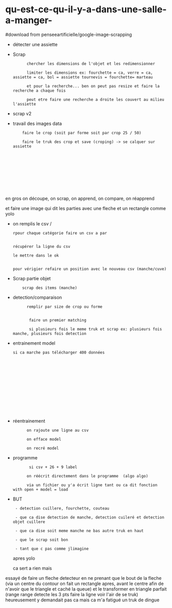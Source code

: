 # qu-est-ce-qu-il-y-a-dans-une-salle-a-manger-

#download from penseeartificielle/google-image-scrapping






       
 -   détecter une assiette
 
  - Scrap
     
              chercher les dimensions de l'objet et les redimensionner
              
              limiter les dimensions ex: fourchette = ca, verre = ca, assiette = ca, bol = assiette tournevis = fourchette= marteau
              
              et pour la recherche... ben on peut pas resize et faire la recherche a chaque fois
              
              peut etre faire une recherche a droite les couvert au milieu l'assiette
              

     
  - scrap v2
   

 - travail des images data 
     
           
           
           
           
           faire le crop (soit par forme soit par crop 25 / 50)  
           
           faire le truk des crop et save (croping) -> se calquer sur assiette
           
 <br> <br> <br> <br> <br> <br> <br>
   
   
  en gros on découpe, on scrap, on apprend, on compare, on réapprend
  
  et faire une image qui dit les parties avec une fleche et un rectangle comme yolo
   
 - on remplis le csv /  
  
       
       rpour chaque catégorie faire un csv a par
       

       récupérer la ligne du csv
       
       le mettre dans le ok
 
       
       pour vérigier refaire un position avec le nouveau csv (manche/cuve)
 
 
 - Scrap partie objet

           scrap des items (manche)
 
  - detection/comparaison
 
              remplir par size de crop ou forme
 
            
               faire un premier matching
       
               si plusieurs fois le meme truk et scrap ex: plusieurs fois manche, plusieurs fois detection

 - entrainement model
 
       si ca marche pas télécharger 400 données



 <br> <br> <br> <br> <br> <br> <br> <br> <br> <br>


 



- réentrainement

            on rajoute une ligne au csv
            
            on efface model
            
            on recré model
            
           



- programme

             si csv + 26 + 9 label

            on réécrit directement dans le programme  (algo algo)
            
            via un fichier ou y'a écrit ligne tant ou ca dit fonction with open + model = load
 
 
 
 
 
 
 
 
 
 
 
 
 - BUT
 
        - detection cuillere, fourchette, couteau
        
        - que ca dise detection de manche, detection cuileré et detection objet cuillere

        - que ca dise soit meme manche ne bas autre truk en haut
        
        - que le scrap soit bon
        
        - tant que c pas comme jlimagine
        
        
       

     
     
     
     
     apres yolo
     
     ca sert a rien mais 
     
essayé de faire un fleche detecteur en ne prenant que le bout de la fleche (via un centre du contour on fait un rectangle apres, avant le centre afin de n'avoir que le triangle et caché la queue) et le transformer en triangle parfait (range range detecte les 3 pts faire la ligne voir l'air de se truk) heureusement y demandait pas ca mais ca m'a fatigué un truk de dingue

        
        
        
